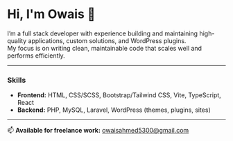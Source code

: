 # Hi, I'm Owais 👋

I’m a full stack developer with experience building and maintaining high-quality applications, custom solutions, and WordPress plugins.  
My focus is on writing clean, maintainable code that scales well and performs efficiently.

---

### Skills

- **Frontend:** HTML, CSS/SCSS, Bootstrap/Tailwind CSS, Vite, TypeScript, React
- **Backend:** PHP, MySQL, Laravel, WordPress (themes, plugins, sites)  

---

📫 **Available for freelance work:** [owaisahmed5300@gmail.com](mailto:owaisahmed5300@gmail.com)
